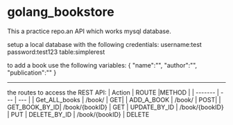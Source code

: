 # golang_bookstore

This a practice repo.an API which works mysql database.

setup a local database with the following credentials:
username:test
password:test123
table:simplerest


to add a book use the following variables:
{
	"name":"",
	"author":"",
	"publication":""
}
***
the routes to access the REST API:
| Action | ROUTE  |METHOD |
| ------- | --- | --- |
| Get_ALL_books | /book/  | GET|
| ADD_A_BOOK	| /book/  | POST|
| GET_BOOK_BY_ID| /book/{bookID} | GET
| UPDATE_BY_ID  | /book/{bookID} | PUT
| DELETE_BY_ID  | /book/{bookID} | DELETE

 

